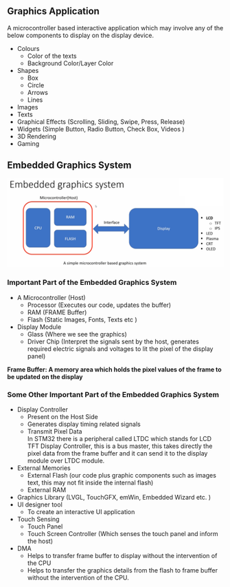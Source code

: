 
## Graphics Application
A microcontroller based interactive application which may involve any of the below components to display on the display device.
* Colours
  * Color of the texts
  * Background Color/Layer Color
* Shapes
  * Box
  * Circle
  * Arrows
  * Lines
* Images
* Texts
* Graphical Effects (Scrolling, Sliding, Swipe, Press, Release)
* Widgets (Simple Button, Radio Button, Check Box, Videos )
* 3D Rendering
* Gaming

## Embedded Graphics System

![Embedded Graphics System](Documentation/EmbeddedGraphicsSystem.PNG)

### Important Part of the Embedded Graphics System
* A Microcontroller (Host)
  * Processor (Executes our code, updates the buffer)
  * RAM (FRAME Buffer)
  * Flash (Static Images, Fonts, Texts etc )
* Display Module
  * Glass (Where we see the graphics)
  * Driver Chip (Interpret the signals sent by the host, generates required electric signals and voltages to lit the pixel of the display panel)

**Frame Buffer: A memory area which holds the pixel values of the frame to be updated on the display**

### Some Other Important Part of the Embedded Graphics System
* Display Controller
  * Present on the Host Side
  * Generates display timing related signals
  * Transmit Pixel Data  
  In STM32 there is a peripheral called LTDC which stands for LCD TFT Display Controller, this is a bus master, this takes directly the pixel data from the frame buffer and it can send it to the display module over LTDC module.
* External Memories
  * External Flash (our code plus graphic components such as images text, this may not fit inside the internal flash)
  * External RAM
* Graphics Library (LVGL, TouchGFX, emWin, Embedded Wizard etc. )
* UI designer tool
  * To create an interactive UI application
* Touch Sensing
  * Touch Panel
  * Touch Screen Controller (Which senses the touch panel and inform the host)
* DMA
  * Helps to transfer frame buffer to display without the intervention of the CPU
  * Helps to transfer the graphics details from the flash to frame buffer without the intervention of the CPU.



